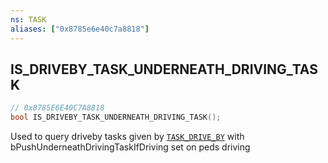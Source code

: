 ```yaml
---
ns: TASK
aliases: ["0x8785e6e40c7a8818"]
---
```

## IS_DRIVEBY_TASK_UNDERNEATH_DRIVING_TASK

```c
// 0x8785E6E40C7A8818
bool IS_DRIVEBY_TASK_UNDERNEATH_DRIVING_TASK();
```

Used to query driveby tasks given by [`TASK_DRIVE_BY`](#_0x2F8AF0E82773A171) with bPushUnderneathDrivingTaskIfDriving set on peds driving

